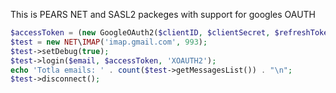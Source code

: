 This is PEARS NET and SASL2 packeges with support for googles OAUTH

```php
$accessToken = (new GoogleOAuth2($clientID, $clientSecret, $refreshToken))->fetchAccessToken();
$test = new NET\IMAP('imap.gmail.com', 993);
$test->setDebug(true);
$test->login($email, $accessToken, 'XOAUTH2');
echo 'Totla emails: ' . count($test->getMessagesList()) . "\n";
$test->disconnect();
```